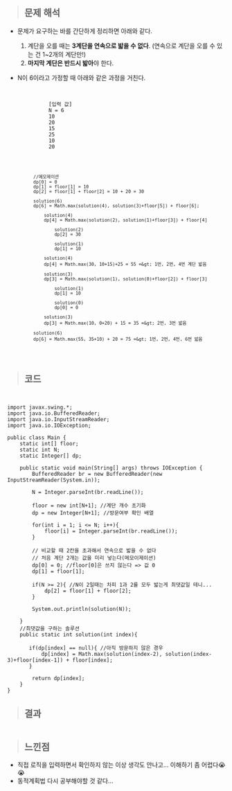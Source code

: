 <p><img alt="" src="https://velog.velcdn.com/images/gayeong39/post/4d5e50a2-a5e5-4f68-ab16-39ab9d47585f/image.png" /></p>
<blockquote>
<h2 id="문제-해석">문제 해석</h2>
</blockquote>
<ul>
<li><p>문제가 요구하는 바를 간단하게 정리하면 아래와 같다.</p>
<ol>
<li>계단을 오를 때는 <strong>3계단을 연속으로 밟을 수 없다</strong>. (연속으로 계단을 오를 수 있는 건 1~2개의 계단만!)</li>
<li><strong>마지막 계단은 반드시 밟아</strong>야 한다.</li>
</ol>
</li>
<li><p>N이 6이라고 가정할 때 아래와 같은 과정을 거친다.</p>
           
<pre><code>         
           
          [입력 값]
          N = 6
          10
          20
          15
          25
          10
          20</code></pre><pre><code>
          //메모제이션
          dp[0] = 0
          dp[1] = floor[1] = 10
          dp[2] = floor[1] + floor[2] = 10 + 20 = 30

          solution(6)
          dp[6] = Math.max(solution(4), solution(3)+floor[5]) + floor[6];

              solution(4)
              dp[4] = Math.max(solution(2), solution(1)+floor[3]) + floor[4]

                  solution(2)
                  dp[2] = 30

                  solution(1)
                  dp[1] = 10

              solution(4)
              dp[4] = Math.max(30, 10+15)+25 = 55 =&gt; 1번, 2번, 4번 계단 밟음

              solution(3)
              dp[3] = Math.max(solution(1), solution(0)+floor[2]) + floor[3]

                  solution(1)
                  dp[1] = 10

                  solution(0)
                  dp[0] = 0

              solution(3)
              dp[3] = Math.max(10, 0+20) + 15 = 35 =&gt; 2번, 3번 밟음

          solution(6)
          dp[6] = Math.max(55, 35+10) + 20 = 75 =&gt; 1번, 2번, 4번, 6번 밟음
</code></pre></li>

</ul>
<blockquote>
<h2 id="코드">코드</h2>
</blockquote>

<pre><code class="language-java">
           
import javax.swing.*;
import java.io.BufferedReader;
import java.io.InputStreamReader;
import java.io.IOException;

public class Main {
    static int[] floor;
    static int N;
    static Integer[] dp;

    public static void main(String[] args) throws IOException {
        BufferedReader br = new BufferedReader(new InputStreamReader(System.in));

        N = Integer.parseInt(br.readLine());

        floor = new int[N+1]; //계단 개수 초기화
        dp = new Integer[N+1]; //방문여부 확인 배열

        for(int i = 1; i &lt;= N; i++){
            floor[i] = Integer.parseInt(br.readLine());
        }

        // 비교할 때 2칸을 초과해서 연속으로 밟을 수 없다
        // 처음 계단 2개는 값을 미리 넣는다(메모이제이션)
        dp[0] = 0; //floor[0]은 쓰지 않는다 =&gt; 값 0
        dp[1] = floor[1];

        if(N &gt;= 2){ //N이 2일때는 차피 1과 2를 모두 밟는게 최댓값일 테니...
            dp[2] = floor[1] + floor[2];
        }

        System.out.println(solution(N));

    }
    //최댓값을 구하는 솔루션
    public static int solution(int index){

       if(dp[index] == null){ //아직 방문하지 않은 경우
           dp[index] = Math.max(solution(index-2), solution(index-3)+floor[index-1]) + floor[index];
       }

        return dp[index];
    }
}</code></pre>

<blockquote>
<h2 id="결과">결과</h2>
</blockquote>
<p><img alt="" src="https://velog.velcdn.com/images/gayeong39/post/8c6ab469-78a9-4944-b841-33a5fae09564/image.png" /></p>
<blockquote>
<h2 id="느낀점">느낀점</h2>
</blockquote>
<ul>
<li>직접 로직을 입력하면서 확인하지 않는 이상 생각도 안나고... 이해하기 좀 어렵다😭😭</li>
<li>동적계획법 다시 공부해야할 것 같다...</li>
</ul>
